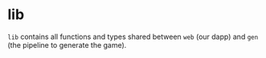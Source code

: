 # lib

`lib` contains all functions and types shared between `web` (our dapp) and `gen` (the pipeline to generate the game).
